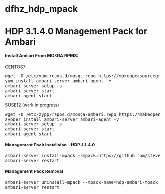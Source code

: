 # dfhz_hdp_mpack
<h1>HDP 3.1.4.0 Management Pack for Ambari</h1>

<b><i> </i></b>

#### Install Ambari From MOSGA RPMS:
CENTOS7
<pre>wget -O /etc/yum.repos.d/mosga.repo https://makeopensourcegreatagain.com/repos/centos/7/ambari/2.7.5.0/mosga-ambari.repo
yum install ambari-server ambari-agent -y
ambari-server setup -s
ambari-server start
ambari-agent start</pre>
SUSE12 (work in progress)
<pre>wget -O /etc/zypp/repos.d/mosga-ambari.repo https://makeopensourcegreatagain.com/repos/suse/12/ambari/2.7.5.0/mosga-ambari.repo
zypper install ambari-server ambari-agent -y
ambari-server setup -s
ambari-server start
ambari-agent start</pre>
#### Management Pack Installaion - HDP 3.1.4.0
<pre>ambari-server install-mpack --mpack=https://github.com/steven-matison/dfhz_hdp_mpack/raw/master/hdp-ambari-mpack-3.1.4.0.tar.gz --verbose
ambari-server restart</pre>

#### Management Pack Removal
<pre>ambari-server uninstall-mpack --mpack-name=hdp-ambari-mpack
ambari-server restart</pre>


